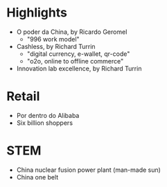 # Highlights
- O poder da China, by Ricardo Geromel
    - "996 work model"
- Cashless, by Richard Turrin
    - "digital currency, e-wallet, qr-code"
    - "o2o, online to offline commerce"
- Innovation lab excellence, by Richard Turrin

# Retail
- Por dentro do Alibaba
- Six billion shoppers

# STEM
- China nuclear fusion power plant (man-made sun)
- China one belt
